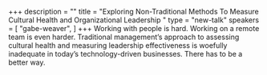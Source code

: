 +++
description = ""
title = "Exploring Non-Traditional Methods To Measure Cultural Health and Organizational Leadership "
type = "new-talk"
speakers = [
        "gabe-weaver",
]
+++
Working with people is hard. Working on a remote team is even harder. Traditional management’s approach to assessing cultural health and measuring leadership effectiveness is woefully inadequate in today’s technology-driven businesses. There has to be a better way.